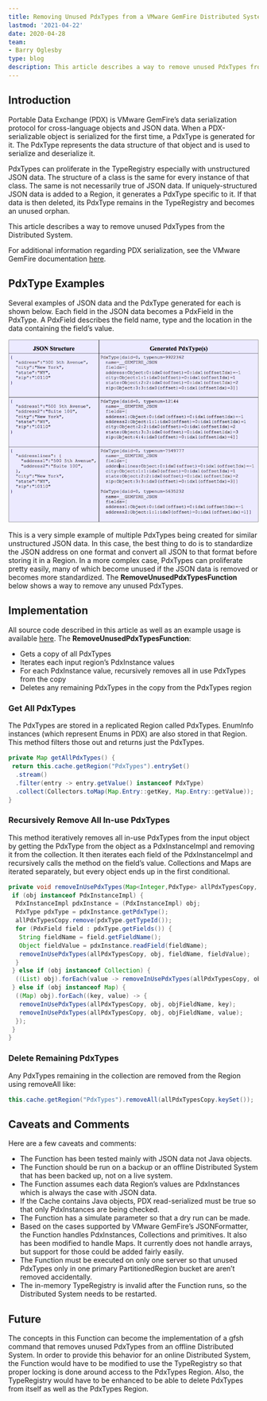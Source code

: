 ```yaml
---
title: Removing Unused PdxTypes from a VMware GemFire Distributed System
lastmod: '2021-04-22'
date: 2020-04-28
team:
- Barry Oglesby
type: blog
description: This article describes a way to remove unused PdxTypes from the Distributed System. 
---
```


## Introduction
   Portable Data Exchange (PDX) is VMware GemFire’s data serialization protocol for cross-language objects and JSON data. When a PDX-serializable object is serialized for the first time, a PdxType is generated for it. The PdxType represents the data structure of that object and is used to serialize and deserialize it.
   
   PdxTypes can proliferate in the TypeRegistry especially with unstructured JSON data. The structure of a class is the same for every instance of that class. The same is not necessarily true of JSON data. If uniquely-structured JSON data is added to a Region, it generates a PdxType specific to it. If that data is then deleted, its PdxType remains in the TypeRegistry and becomes an unused orphan.
   
   This article describes a way to remove unused PdxTypes from the Distributed System.
   
   For additional information regarding PDX serialization, see the VMware GemFire documentation [here](https://docs.vmware.com/en/VMware-GemFire/9.15/gf/developing-data_serialization-gemfire_pdx_serialization.html).


## PdxType Examples
Several examples of JSON data and the PdxType generated for each is shown below. Each field in the JSON data becomes a PdxField in the PdxType. A PdxField describes the field name, type and the location in the data containing the field’s value.

![img](images/removing-unused-pdxtypes-diagram.png#diagram)

This is a very simple example of multiple PdxTypes being created for similar unstructured JSON data. In this case, the best thing to do is to standardize the JSON address on one format and convert all JSON to that format before storing it in a Region.
In a more complex case, PdxTypes can proliferate pretty easily, many of which become unused if the JSON data is removed or becomes more standardized. The **RemoveUnusedPdxTypesFunction** below shows a way to remove any unused PdxTypes.

## Implementation
All source code described in this article as well as an example usage is available [here](https://github.com/boglesby/remove-unused-pdxtypes).
The **RemoveUnusedPdxTypesFunction**:
* Gets a copy of all PdxTypes
* Iterates each input region’s PdxInstance values
* For each PdxInstance value, recursively removes all in use PdxTypes from the copy
* Deletes any remaining PdxTypes in the copy from the PdxTypes region

### Get All PdxTypes
The PdxTypes are stored in a replicated Region called PdxTypes. EnumInfo instances (which represent Enums in PDX) are also stored in that Region. This method filters those out and returns just the PdxTypes.

```java
private Map getAllPdxTypes() {
 return this.cache.getRegion("PdxTypes").entrySet()
  .stream()
  .filter(entry -> entry.getValue() instanceof PdxType)
  .collect(Collectors.toMap(Map.Entry::getKey, Map.Entry::getValue));
}
```

### Recursively Remove All In-use PdxTypes
This method iteratively removes all in-use PdxTypes from the input object by getting the PdxType from the object as a PdxInstanceImpl and removing it from the collection. It then iterates each field of the PdxInstanceImpl and recursively calls the method on the field’s value. Collections and Maps are iterated separately, but every object ends up in the first conditional.

```java
private void removeInUsePdxTypes(Map<Integer,PdxType> allPdxTypesCopy, Object parent, String objFieldName, Object obj) {
 if (obj instanceof PdxInstanceImpl) {
  PdxInstanceImpl pdxInstance = (PdxInstanceImpl) obj;
  PdxType pdxType = pdxInstance.getPdxType();
  allPdxTypesCopy.remove(pdxType.getTypeId());
  for (PdxField field : pdxType.getFields()) {
   String fieldName = field.getFieldName();
   Object fieldValue = pdxInstance.readField(fieldName);
   removeInUsePdxTypes(allPdxTypesCopy, obj, fieldName, fieldValue);
  }
 } else if (obj instanceof Collection) {
  ((List) obj).forEach(value -> removeInUsePdxTypes(allPdxTypesCopy, obj, objFieldName, value));
 } else if (obj instanceof Map) {
  ((Map) obj).forEach((key, value) -> {
   removeInUsePdxTypes(allPdxTypesCopy, obj, objFieldName, key);
   removeInUsePdxTypes(allPdxTypesCopy, obj, objFieldName, value);
  });
 }
}
```

### Delete Remaining PdxTypes
Any PdxTypes remaining in the collection are removed from the Region using removeAll like:

```java
this.cache.getRegion("PdxTypes").removeAll(allPdxTypesCopy.keySet());
```

## Caveats and Comments
Here are a few caveats and comments:
* The Function has been tested mainly with JSON data not Java objects.
* The Function should be run on a backup or an offline Distributed System that has been backed up, not on a live system.
* The Function assumes each data Region’s values are PdxInstances which is always the case with JSON data.
* If the Cache contains Java objects, PDX read-serialized must be true so that only PdxInstances are being checked.
* The Function has a simulate parameter so that a dry run can be made.
* Based on the cases supported by VMware GemFire’s JSONFormatter, the Function handles PdxInstances, Collections and primitives. It also has been modified to handle Maps. It currently does not handle arrays, but support for those could be added fairly easily.
* The Function must be executed on only one server so that unused PdxTypes only in one primary PartitionedRegion bucket are aren’t removed accidentally.
* The in-memory TypeRegistry is invalid after the Function runs, so the Distributed System needs to be restarted.

## Future
   The concepts in this Function can become the implementation of a gfsh command that removes unused PdxTypes from an offline Distributed System. In order to provide this behavior for an online Distributed System, the Function would have to be modified to use the TypeRegistry so that proper locking is done around access to the PdxTypes Region. Also, the TypeRegistry would have to be enhanced to be able to delete PdxTypes from itself as well as the PdxTypes Region.